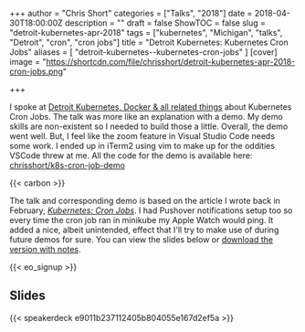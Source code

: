 +++
author = "Chris Short"
categories = ["Talks", "2018"]
date = 2018-04-30T18:00:00Z
description = ""
draft = false
ShowTOC = false
slug = "detroit-kubernetes-apr-2018"
tags = ["kubernetes", "Michigan", "talks", "Detroit", "cron", "cron jobs"]
title = "Detroit Kubernetes: Kubernetes Cron Jobs"
aliases = [
    "detroit-kubernetes--kubernetes-cron-jobs"
]
[cover]
image = "https://shortcdn.com/file/chrisshort/detroit-kubernetes-apr-2018-cron-jobs.png"

+++

I spoke at [Detroit Kubernetes, Docker & all related things](https://www.meetup.com/Detroit-Kubernetes-Docker-all-things-Cloud-Native/events/249593802/) about Kubernetes Cron Jobs. The talk was more like an explanation with a demo. My demo skills are non-existent so I needed to build those a little. Overall, the demo went well. But, I feel like the zoom feature in Visual Studio Code needs some work. I ended up in iTerm2 using vim to make up for the oddities VSCode threw at me. All the code for the demo is available here: [chrisshort/k8s-cron-job-demo](https://gitlab.com/chrisshort/k8s-cron-job-demo)

{{< carbon >}}

The talk and corresponding demo is based on the article I wrote back in February, [*Kubernetes: Cron Jobs*](/kubernetes-cron-jobs/). I had Pushover notifications setup too so every time the cron job ran in minikube my Apple Watch would ping. It added a nice, albeit unintended, effect that I'll try to make use of during future demos for sure. You can view the slides below or [download the version with notes](https://shortcdn.com/file/chrisshort/Kubernetes-Cron-Jobs-Notes.pdf).

{{< eo_signup >}}

## Slides

{{< speakerdeck e9011b237112405b804055e167d2ef5a >}}
